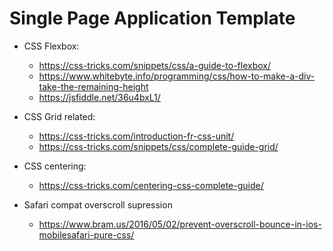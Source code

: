 # Single Page Application Template

* CSS Flexbox:
    - https://css-tricks.com/snippets/css/a-guide-to-flexbox/
    - https://www.whitebyte.info/programming/css/how-to-make-a-div-take-the-remaining-height 
    - https://jsfiddle.net/36u4bxL1/

* CSS Grid related:

  - https://css-tricks.com/introduction-fr-css-unit/
  - https://css-tricks.com/snippets/css/complete-guide-grid/


* CSS centering:
  - https://css-tricks.com/centering-css-complete-guide/

* Safari compat overscroll supression
  - https://www.bram.us/2016/05/02/prevent-overscroll-bounce-in-ios-mobilesafari-pure-css/